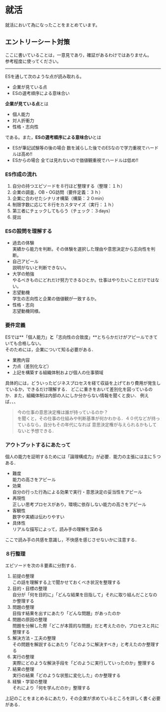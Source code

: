 # 就活
就活において為になったことをまとめています。

## エントリーシート対策
ここに書いていることは，一意見であり，確証があるわけではありません。  
参考程度に使ってください。
***
ESを通して次のような点が読み取れる。
- 企業が見ている点
- ESの選考順序による意味合い

**企業が見ている点**とは
- 個人能力
- 対人折衝力
- 性格・志向性

である。また，**ESの選考順序による意味合い**とは
- ESが筆記試験等の後の場合
  数を減らした後でのESなので学力重視でハードルは高め!!
- ESからの場合
  全ては見れないので価値観重視でハードルは低め!!

### ES作成の流れ
1. 自分の持つエピソードを８行ほど整理する（整理：１ｈ）
2. 企業の調査，OB・OG訪問（要件定義：３ｈ）
3. 企業に合わせたシナリオ構築（構築：２０min）
4. 制限字数に応じて８行をカスタマイズ（実行：１ｈ）
5. 第三者にチェックしてもらう（チェック：３days）
6. 提出

### ESの設問を理解する
- 過去の体験  
  実績から能力を判断。その体験を選択した理由や意思決定から志向性を判断。
- 自己アピール  
  説明がないと判断できない。
- 大学の勉強  
  やるべきものにどれだけ努力できるひとか。仕事はやりたいことだけではない。
- 志望動機  
  学生の志向性と企業の価値観が一致するか。
- 性格・志向  
  志望動機同様。

### 要件定義
ESでは**「個人能力」**と**「志向性の合致度」**とちらかだけがアピールできていても合格しない。  
そのためには，企業について知る必要がある．
- 業務内容
- 力点（差別化など）
- 上記を構築する組織体制および個人の仕事領域

具体的には，どういったビジネスプロセスを経て収益を上げており費用が発生しているか，できるだけ理解する．
どこに重きをおいて差別化を図っているのか．また，組織体制は内部の人にしか分からない情報を聞くと良い．
例えば、、、
> 今の仕事の意思決定権は誰が持っているのか？  
を聞くと，その仕事の仕組みや判断基準が何かわかる．４０代などが持っているなら，自分もその年代になれば
意思決定権が与えられるかもしてないと予想できる．

### アウトプットするにあたって
個人の能力を証明するためには「論理構成力」が必要．能力の主張には主に５つある．
- 難度  
  能力の高さをアピール
- 効果  
  自分の行った行為による効果で実行・意思決定の妥当性をアピール
- 再現性  
  正しい思考プロセスがあり，環境に依存しない能力の高さをアピール
- 客観性  
  数字や実績は伝わりやすい
- 具体性  
  リアルな描写によって，読み手の理解を深める

ここで読み手の共感を意識し，不快感を感じさせないかに注意する．

### ８行整理
エピソードを次の８要素に分割する．
1. 前提の整理  
   この話を理解する上で聞かせておくべき状況を整理する
2. 目的・目標の整理  
   自分が「何を目的に」「どんな結果を目指して」それに取り組んだことなのか整理する
3. 問題の整理  
   目指す結果を出すにあたり「どんな問題」があったのか
4. 問題の原因の整理  
   問題を分解した際「どこが本質的な問題」だと考えたのか，プロセスと共に整理する
5. 解決方法・工夫の整理  
   その問題を解説するにあたり「どのように解決すべき」と考えたのか整理する
6. 実行の整理  
   実際にどのような解決手段を「どのように実行していったのか」整理する
7. 結果の整理  
   実行の結果「どのような状態に変化した」のか整理する
8. 経験・学習の整理  
   それにより「何を学んだのか」整理する

上記のことをまとめるにあたり，その企業が求めているところを詳しく書く必要がある．
  
